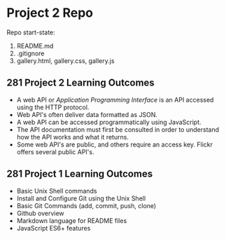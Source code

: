 # Project 2 Repo

Repo start-state:

1. README.md
2. .gitignore
3. gallery.html, gallery.css, gallery.js

## 281 Project 2 Learning Outcomes

* A web API or *Application Programming Interface* is an API accessed using the HTTP protocol.
* Web API's often deliver data formatted as JSON.
* A web API can be accessed programmatically using JavaScript.
* The API documentation must first be consulted in order to understand how the API works and what it returns.
* Some web API's are public, and others require an access key. Flickr offers several public API's.

## 281 Project 1 Learning Outcomes

* Basic Unix Shell commands
* Install and Configure Git using the Unix Shell
* Basic Git Commands (add, commit, push, clone)
* Github overview
* Markdown language for README files
* JavaScript ES6+ features
